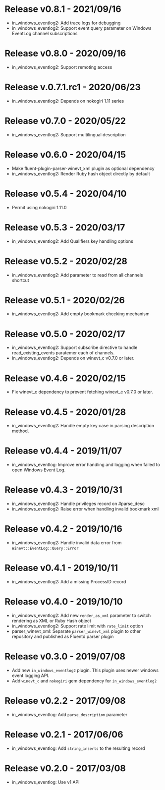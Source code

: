 # Release v0.8.1 - 2021/09/16
* in_windows_eventlog2: Add trace logs for debugging
* in_windows_eventlog2: Support event query parameter on Windows EventLog channel subscriptions

# Release v0.8.0 - 2020/09/16
* in_windows_eventlog2: Support remoting access

# Release v.0.7.1.rc1 - 2020/06/23
* in_windows_eventlog2: Depends on nokogiri 1.11 series

# Release v0.7.0 - 2020/05/22
* in_windows_eventlog2: Support multilingual description

# Release v0.6.0 - 2020/04/15
* Make fluent-plugin-parser-winevt_xml plugin as optional dependency
* in_windows_eventlog2: Render Ruby hash object directly by default

# Release v0.5.4 - 2020/04/10
* Permit using nokogiri 1.11.0

# Release v0.5.3 - 2020/03/17
* in_windows_eventlog2: Add Qualifiers key handling options

# Release v0.5.2 - 2020/02/28
* in_windows_eventlog2: Add parameter to read from all channels shortcut

# Release v0.5.1 - 2020/02/26
* in_windows_eventlog2: Add empty bookmark checking mechanism

# Release v0.5.0 - 2020/02/17
* in_windows_eventlog2: Support subscribe directive to handle read_existing_events paratemer each of channels.
* in_windows_eventlog2: Depends on winevt_c v0.7.0 or later.

# Release v0.4.6 - 2020/02/15
* Fix winevt_c dependency to prevent fetching winevt_c v0.7.0 or later.

# Release v0.4.5 - 2020/01/28
* in_windows_eventlog2: Handle empty key case in parsing description method.

# Release v0.4.4 - 2019/11/07
* in_windows_eventlog: Improve error handling and logging when failed to open Windows Event Log.

# Release v0.4.3 - 2019/10/31
* in_windows_eventlog2: Handle privileges record on #parse_desc
* in_windows_eventlog2: Raise error when handling invalid bookmark xml

# Release v0.4.2 - 2019/10/16
* in_windows_eventlog2: Handle invalid data error from `Winevt::EventLog::Query::Error`

# Release v0.4.1 - 2019/10/11
* in_windows_eventlog2: Add a missing ProcessID record

# Release v0.4.0 - 2019/10/10

* in_windows_eventlog2: Add new `render_as_xml` parameter to switch rendering as XML or Ruby Hash object
* in_windows_eventlog2: Support rate limit with `rate_limit` option
* parser_winevt_xml: Separate `parser_winevt_xml` plugin to other repository and published as Fluentd parser plugin

# Release v0.3.0 - 2019/07/08

* Add new `in_windows_eventlog2` plugin. This plugin uses newer windows event logging API.
* Add `winevt_c` and `nokogiri` gem dependency for `in_windows_eventlog2`

# Release v0.2.2 - 2017/09/08

* in_windows_eventlog: Add `parse_description` parameter

# Release v0.2.1 - 2017/06/06

* in_windows_eventlog: Add `string_inserts` to the resulting record

# Release v0.2.0 - 2017/03/08

* in_windows_eventlog: Use v1 API
